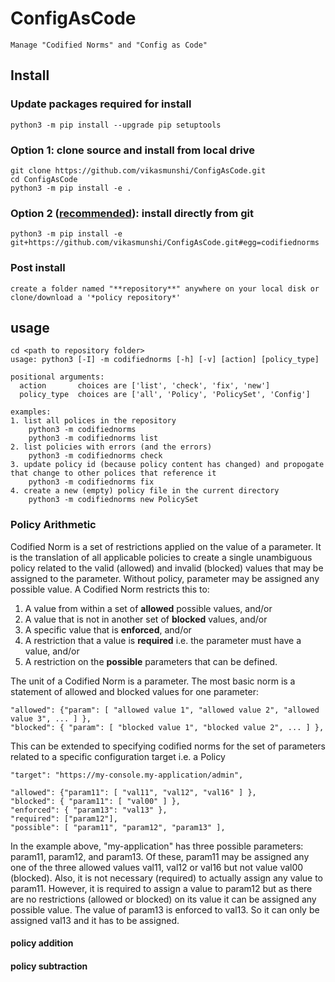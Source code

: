 # ConfigAsCode

    Manage "Codified Norms" and "Config as Code"

## Install

### Update packages required for install

    python3 -m pip install --upgrade pip setuptools

### Option 1: clone source and install from local drive

    git clone https://github.com/vikasmunshi/ConfigAsCode.git
    cd ConfigAsCode
    python3 -m pip install -e .

### Option 2 (<u>recommended</u>): install directly from git

    python3 -m pip install -e git+https://github.com/vikasmunshi/ConfigAsCode.git#egg=codifiednorms

### Post install

    create a folder named "**repository**" anywhere on your local disk or clone/download a '*policy repository*'

## usage

    cd <path to repository folder>
    usage: python3 [-I] -m codifiednorms [-h] [-v] [action] [policy_type]

    positional arguments:
      action       choices are ['list', 'check', 'fix', 'new']
      policy_type  choices are ['all', 'Policy', 'PolicySet', 'Config']

    examples:
    1. list all polices in the repository
        python3 -m codifiednorms
        python3 -m codifiednorms list
    2. list policies with errors (and the errors)
        python3 -m codifiednorms check
    3. update policy id (because policy content has changed) and propogate that change to other polices that reference it
        python3 -m codifiednorms fix
    4. create a new (empty) policy file in the current directory
        python3 -m codifiednorms new PolicySet

### Policy Arithmetic

Codified Norm is a set of restrictions applied on the value of a parameter. It is the translation of all applicable
policies to create a single unambiguous policy related to the valid (allowed) and invalid (blocked) values that may be
assigned to the parameter. Without policy, parameter may be assigned any possible value. A Codified Norm restricts this
to:

1. A value from within a set of **allowed** possible values, and/or
2. A value that is not in another set of **blocked** values, and/or
3. A specific value that is **enforced**, and/or
4. A restriction that a value is **required** i.e. the parameter must have a value, and/or
5. A restriction on the **possible** parameters that can be defined.

The unit of a Codified Norm is a parameter. The most basic norm is a statement of allowed and blocked values for one
parameter:

    "allowed": {"param": [ "allowed value 1", "allowed value 2", "allowed value 3", ... ] },
    "blocked": { "param": [ "blocked value 1", "blocked value 2", ... ] },

This can be extended to specifying codified norms for the set of parameters related to a specific configuration target
i.e. a Policy

    "target": "https://my-console.my-application/admin",
    
    "allowed": {"param11": [ "val11", "val12", "val16" ] },
    "blocked": { "param11": [ "val00" ] },
    "enforced": { "param13": "val13" },
    "required": ["param12"],
    "possible": [ "param11", "param12", "param13" ],

In the example above, "my-application" has three possible parameters: param11, param12, and param13. Of these, param11
may be assigned any one of the three allowed values val11, val12 or val16 but not value val00 (blocked). Also, it is not
necessary (required) to actually assign any value to param11. However, it is required to assign a value to param12 but
as there are no restrictions (allowed or blocked) on its value it can be assigned any possible value. The value of
param13 is enforced to val13. So it can only be assigned val13 and it has to be assigned.



#### policy addition

#### policy subtraction
